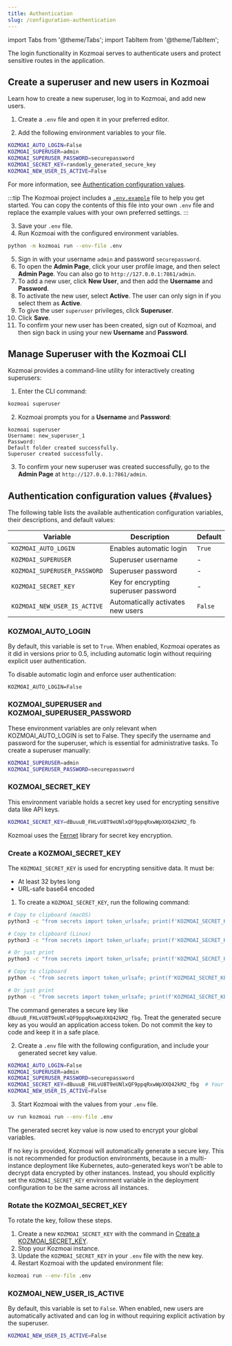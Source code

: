 ```yaml
---
title: Authentication
slug: /configuration-authentication
---
```


import Tabs from '@theme/Tabs';
import TabItem from '@theme/TabItem';

The login functionality in Kozmoai serves to authenticate users and protect sensitive routes in the application.

## Create a superuser and new users in Kozmoai

Learn how to create a new superuser, log in to Kozmoai, and add new users.

1. Create a `.env` file and open it in your preferred editor.

2. Add the following environment variables to your file.

```bash
KOZMOAI_AUTO_LOGIN=False
KOZMOAI_SUPERUSER=admin
KOZMOAI_SUPERUSER_PASSWORD=securepassword
KOZMOAI_SECRET_KEY=randomly_generated_secure_key
KOZMOAI_NEW_USER_IS_ACTIVE=False
```

For more information, see [Authentication configuration values](#values).

:::tip
The Kozmoai project includes a [`.env.example`](https://github.com/digitranslab/kozmoai/blob/main/.env.example) file to help you get started.
You can copy the contents of this file into your own `.env` file and replace the example values with your own preferred settings.
:::

3. Save your `.env` file.
4. Run Kozmoai with the configured environment variables.

```bash
python -m kozmoai run --env-file .env
```

5. Sign in with your username `admin` and password `securepassword`.
6. To open the **Admin Page**, click your user profile image, and then select **Admin Page**.
   You can also go to `http://127.0.0.1:7861/admin`.
7. To add a new user, click **New User**, and then add the **Username** and **Password**.
8. To activate the new user, select **Active**.
   The user can only sign in if you select them as **Active**.
9. To give the user `superuser` privileges, click **Superuser**.
10. Click **Save**.
11. To confirm your new user has been created, sign out of Kozmoai, and then sign back in using your new **Username** and **Password**.

## Manage Superuser with the Kozmoai CLI

Kozmoai provides a command-line utility for interactively creating superusers:

1. Enter the CLI command:

```bash
kozmoai superuser
```

2. Kozmoai prompts you for a **Username** and **Password**:

```
kozmoai superuser
Username: new_superuser_1
Password:
Default folder created successfully.
Superuser created successfully.
```

3. To confirm your new superuser was created successfully, go to the **Admin Page** at `http://127.0.0.1:7861/admin`.

## Authentication configuration values {#values}

The following table lists the available authentication configuration variables, their descriptions, and default values:

| Variable                      | Description                           | Default |
| ----------------------------- | ------------------------------------- | ------- |
| `KOZMOAI_AUTO_LOGIN`         | Enables automatic login               | `True`  |
| `KOZMOAI_SUPERUSER`          | Superuser username                    | -       |
| `KOZMOAI_SUPERUSER_PASSWORD` | Superuser password                    | -       |
| `KOZMOAI_SECRET_KEY`         | Key for encrypting superuser password | -       |
| `KOZMOAI_NEW_USER_IS_ACTIVE` | Automatically activates new users     | `False` |

### KOZMOAI_AUTO_LOGIN

By default, this variable is set to `True`. When enabled, Kozmoai operates as it did in versions prior to 0.5, including automatic login without requiring explicit user authentication.

To disable automatic login and enforce user authentication:

```shell
KOZMOAI_AUTO_LOGIN=False
```

### KOZMOAI_SUPERUSER and KOZMOAI_SUPERUSER_PASSWORD

These environment variables are only relevant when KOZMOAI_AUTO_LOGIN is set to False. They specify the username and password for the superuser, which is essential for administrative tasks.
To create a superuser manually:

```bash
KOZMOAI_SUPERUSER=admin
KOZMOAI_SUPERUSER_PASSWORD=securepassword
```

### KOZMOAI_SECRET_KEY

This environment variable holds a secret key used for encrypting sensitive data like API keys.

```bash
KOZMOAI_SECRET_KEY=dBuuuB_FHLvU8T9eUNlxQF9ppqRxwWpXXQ42kM2_fb
```

Kozmoai uses the [Fernet](https://pypi.org/project/cryptography/) library for secret key encryption.

### Create a KOZMOAI_SECRET_KEY

The `KOZMOAI_SECRET_KEY` is used for encrypting sensitive data. It must be:
- At least 32 bytes long
- URL-safe base64 encoded

1. To create a `KOZMOAI_SECRET_KEY`, run the following command:

<Tabs>
<TabItem value="unix" label="macOS/Linux">

```bash
# Copy to clipboard (macOS)
python3 -c "from secrets import token_urlsafe; print(f'KOZMOAI_SECRET_KEY={token_urlsafe(32)}')" | pbcopy

# Copy to clipboard (Linux)
python3 -c "from secrets import token_urlsafe; print(f'KOZMOAI_SECRET_KEY={token_urlsafe(32)}')" | xclip -selection clipboard

# Or just print
python3 -c "from secrets import token_urlsafe; print(f'KOZMOAI_SECRET_KEY={token_urlsafe(32)}')"
```
</TabItem>

<TabItem value="windows" label="Windows">

```bash
# Copy to clipboard
python -c "from secrets import token_urlsafe; print(f'KOZMOAI_SECRET_KEY={token_urlsafe(32)}')" | clip

# Or just print
python -c "from secrets import token_urlsafe; print(f'KOZMOAI_SECRET_KEY={token_urlsafe(32)}')"
```

</TabItem>
</Tabs>

The command generates a secure key like `dBuuuB_FHLvU8T9eUNlxQF9ppqRxwWpXXQ42kM2_fbg`.
Treat the generated secure key as you would an application access token. Do not commit the key to code and keep it in a safe place.

2. Create a `.env` file with the following configuration, and include your generated secret key value.
```bash
KOZMOAI_AUTO_LOGIN=False
KOZMOAI_SUPERUSER=admin
KOZMOAI_SUPERUSER_PASSWORD=securepassword
KOZMOAI_SECRET_KEY=dBuuuB_FHLvU8T9eUNlxQF9ppqRxwWpXXQ42kM2_fbg  # Your generated key
KOZMOAI_NEW_USER_IS_ACTIVE=False
```

3. Start Kozmoai with the values from your `.env` file.
```bash
uv run kozmoai run --env-file .env
```

The generated secret key value is now used to encrypt your global variables.

If no key is provided, Kozmoai will automatically generate a secure key. This is not recommended for production environments, because in a multi-instance deployment like Kubernetes, auto-generated keys won't be able to decrypt data encrypted by other instances. Instead, you should explicitly set the `KOZMOAI_SECRET_KEY` environment variable in the deployment configuration to be the same across all instances.

### Rotate the KOZMOAI_SECRET_KEY

To rotate the key, follow these steps.

1. Create a new `KOZMOAI_SECRET_KEY` with the command in [Create a KOZMOAI_SECRET_KEY](#create-a-kozmoai_secret_key).
2. Stop your Kozmoai instance.
3. Update the `KOZMOAI_SECRET_KEY` in your `.env` file with the new key.
4. Restart Kozmoai with the updated environment file:
```bash
kozmoai run --env-file .env
```

### KOZMOAI_NEW_USER_IS_ACTIVE

By default, this variable is set to `False`. When enabled, new users are automatically activated and can log in without requiring explicit activation by the superuser.

```bash
KOZMOAI_NEW_USER_IS_ACTIVE=False
```